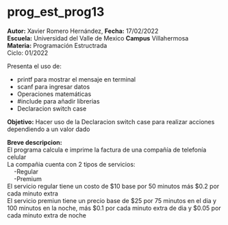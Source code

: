 # prog_est_prog13
<p><b>Autor:</b> Xavier Romero Hernández, <b>Fecha:</b> 17/02/2022 <br>
  <b>Escuela:</b> Universidad del Valle de Mexico <b>Campus</b> Villahermosa<br>
  <b>Materia:</b> Programación Estructrada<br>
Ciclo: 01/2022</p>

<p>
Presenta el uso de:
  <ul>
    <li>printf para mostrar el mensaje en terminal</li>
    <li>scanf para ingresar datos</li>
    <li>Operaciones matemáticas</li>
    <li>#include para añadir librerias</li>
    <li>Declaracion switch case</li>
  </ul>
</p>

<b>Objetivo:</b> Hacer uso de la Declaracion switch case para realizar acciones dependiendo a un valor dado

<p><b>Breve descripcion:</b><br>
El programa calcula e imprime la factura de una compañía de telefonía celular<br>
La compañia cuenta con 2 tipos de servicios:<br>
&nbsp;&nbsp;&nbsp;&nbsp;-Regular<br>
&nbsp;&nbsp;&nbsp;&nbsp;-Premium<br>
El servicio regular tiene un costo de $10 base por 50 minutos más $0.2 por cada minuto extra<br>
El servicio premiun tiene un precio base de $25 por 75 minutos en el dia y 100 minutos en la noche, más $0.1 por cada minuto extra de dia y $0.05 por cada minuto extra de noche 
</p>
